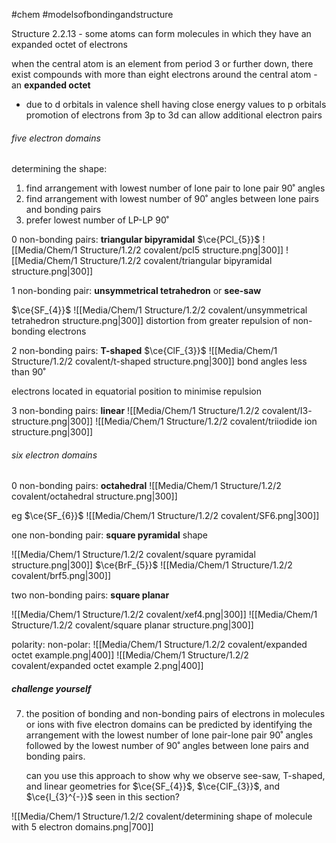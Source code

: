 #chem #modelsofbondingandstructure 

Structure 2.2.13 - some atoms can form molecules in which they have an expanded octet of electrons

when the central atom is an element from period 3 or further down, there exist compounds with more than eight electrons around the central atom - an **expanded octet**

- due to d orbitals in valence shell having close energy values to p orbitals
promotion of electrons from 3p to 3d can allow additional electron pairs


###### five electron domains
determining the shape:
1. find arrangement with lowest number of lone pair to lone pair 90˚ angles
2. find arrangement with lowest number of 90˚ angles between lone pairs and bonding pairs
3. prefer lowest number of LP-LP 90˚


0 non-bonding pairs: **triangular bipyramidal**
$\ce{PCl_{5}}$
![[Media/Chem/1 Structure/1.2/2 covalent/pcl5 structure.png|300]]
![[Media/Chem/1 Structure/1.2/2 covalent/triangular bipyramidal structure.png|300]]

1 non-bonding pair: **unsymmetrical tetrahedron** or **see-saw**

$\ce{SF_{4}}$
![[Media/Chem/1 Structure/1.2/2 covalent/unsymmetrical tetrahedron structure.png|300]]
distortion from greater repulsion of non-bonding electrons

2 non-bonding pairs: **T-shaped**
$\ce{ClF_{3}}$
![[Media/Chem/1 Structure/1.2/2 covalent/t-shaped structure.png|300]]
bond angles less than 90˚

electrons located in equatorial position to minimise repulsion

3 non-bonding pairs: **linear**
![[Media/Chem/1 Structure/1.2/2 covalent/I3- structure.png|300]]
![[Media/Chem/1 Structure/1.2/2 covalent/triiodide ion structure.png|300]]

###### six electron domains
0 non-bonding pairs: **octahedral**
![[Media/Chem/1 Structure/1.2/2 covalent/octahedral structure.png|300]]

eg $\ce{SF_{6}}$
![[Media/Chem/1 Structure/1.2/2 covalent/SF6.png|300]]

one non-bonding pair: **square pyramidal** shape

![[Media/Chem/1 Structure/1.2/2 covalent/square pyramidal structure.png|300]]
$\ce{BrF_{5}}$
![[Media/Chem/1 Structure/1.2/2 covalent/brf5.png|300]]

two non-bonding pairs: **square planar**

![[Media/Chem/1 Structure/1.2/2 covalent/xef4.png|300]]
![[Media/Chem/1 Structure/1.2/2 covalent/square planar structure.png|300]]


polarity:
non-polar:
![[Media/Chem/1 Structure/1.2/2 covalent/expanded octet example.png|400]]
![[Media/Chem/1 Structure/1.2/2 covalent/expanded octet example 2.png|400]]

##### challenge yourself
7. the position of bonding and non-bonding pairs of electrons in molecules or ions with five electron domains can be predicted by identifying the arrangement with the lowest number of lone pair-lone pair 90˚ angles followed by the lowest number of 90˚ angles between lone pairs and bonding pairs.

	can you use this approach to show why we observe see-saw, T-shaped, and linear geometries for $\ce{SF_{4}}$, $\ce{ClF_{3}}$, and $\ce{I_{3}^{-}}$ seen in this section?

![[Media/Chem/1 Structure/1.2/2 covalent/determining shape of molecule with 5 electron domains.png|700]]
